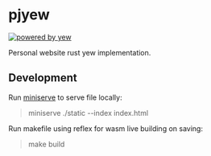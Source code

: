 # pjyew

[![powered by yew](https://camo.githubusercontent.com/367fd5c0edc9da82e3725c4fa668b15ec5591371/68747470733a2f2f696d672e736869656c64732e696f2f62616467652f646f63732e72732d7965772d677265656e)](https://docs.rs/yew/0.17.2/yew/)

Personal website rust yew implementation.

## Development

Run [miniserve](https://github.com/svenstaro/miniserve) to serve file locally:

> miniserve ./static --index index.html

Run makefile using reflex for wasm live building on saving:

> make build
